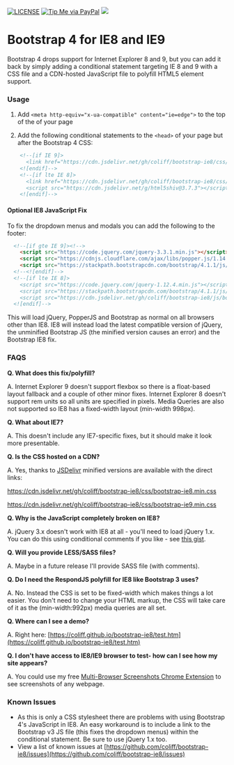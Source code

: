 [![LICENSE](https://img.shields.io/badge/license-MIT-lightgrey.svg)](https://raw.githubusercontent.com/coliff/bootstrap-ie8/master/LICENSE)
[![Tip Me via PayPal](https://img.shields.io/badge/PayPal-tip%20me-green.svg?logo=paypal)](https://www.paypal.me/coliff)
[![](https://data.jsdelivr.com/v1/package/gh/coliff/bootstrap-ie8/badge)](https://www.jsdelivr.com/package/gh/coliff/bootstrap-ie8)

# Bootstrap 4 for IE8 and IE9

Bootstrap 4 drops support for Internet Explorer 8 and 9, but you can add it back by simply adding a conditional statement targeting IE 8 and 9 with a CSS file and a CDN-hosted JavaScript file to polyfill HTML5 element support.

### Usage

1. Add `<meta http-equiv="x-ua-compatible" content="ie=edge">` to the top of the <head> of your page

2. Add the following conditional statements to the `<head>` of your page but after the Bootstrap 4 CSS:

```html
    <!--[if IE 9]>
      <link href="https://cdn.jsdelivr.net/gh/coliff/bootstrap-ie8/css/bootstrap-ie9.min.css" rel="stylesheet">
    <![endif]-->
    <!--[if lte IE 8]>
      <link href="https://cdn.jsdelivr.net/gh/coliff/bootstrap-ie8/css/bootstrap-ie8.min.css" rel="stylesheet">
      <script src="https://cdn.jsdelivr.net/g/html5shiv@3.7.3"></script>
    <![endif]-->
```

#### Optional IE8 JavaScript Fix

To fix the dropdown menus and modals you can add the following to the footer:

```html
  <!--[if gte IE 9]><!-->
    <script src="https://code.jquery.com/jquery-3.3.1.min.js"></script>
    <script src="https://cdnjs.cloudflare.com/ajax/libs/popper.js/1.14.0/umd/popper.min.js"></script>
    <script src="https://stackpath.bootstrapcdn.com/bootstrap/4.1.1/js/bootstrap.min.js"></script>
  <!--<![endif]-->
  <!--[if lte IE 8]>
    <script src="https://code.jquery.com/jquery-1.12.4.min.js"></script>
    <script src="https://stackpath.bootstrapcdn.com/bootstrap/4.1.1/js/bootstrap.js"></script>
    <script src="https://cdn.jsdelivr.net/gh/coliff/bootstrap-ie8/js/bootstrap-ie8.js"></script>
  <![endif]-->
```

This will load jQuery, PopperJS and Bootstrap as normal on all browsers other than IE8.
IE8 will instead load the latest compatible version of jQuery, the unminified Bootstrap JS (the minified version causes an error) and the Bootstrap IE8 fix.


### FAQS

**Q. What does this fix/polyfill?**

A. Internet Explorer 9 doesn't support flexbox so there is a float-based layout fallback and a couple of other minor fixes. Internet Explorer 8 doesn't support rem units so all units are specified in pixels. Media Queries are also not supported so IE8 has a fixed-width layout (min-width 998px).

**Q. What about IE7?**

A. This doesn't include any IE7-specific fixes, but it should make it look more presentable. 

**Q. Is the CSS hosted on a CDN?**

A. Yes, thanks to [JSDelivr](https://www.jsdelivr.com/package/gh/coliff/bootstrap-ie8?path=css) minified versions are available with the direct links:

   https://cdn.jsdelivr.net/gh/coliff/bootstrap-ie8/css/bootstrap-ie8.min.css

   https://cdn.jsdelivr.net/gh/coliff/bootstrap-ie8/css/bootstrap-ie9.min.css

**Q. Why is the JavaScript completely broken on IE8?**

A. jQuery 3.x doesn't work with IE8 at all - you'll need to load jQuery 1.x. You can do this using conditional comments if you like - see [this gist](https://gist.github.com/coliff/6012c1dcc5a7c86878b4ce333823527e).

**Q. Will you provide LESS/SASS files?**

A. Maybe in a future release I'll provide SASS file (with comments).

**Q. Do I need the RespondJS polyfill for IE8 like Bootstrap 3 uses?**

A. No. Instead the CSS is set to be fixed-width which makes things a lot easier. You don't need to change your HTML markup, the CSS will take care of it as the (min-width:992px) media queries are all set.

**Q. Where can I see a demo?**

A. Right here: [https://coliff.github.io/bootstrap-ie8/test.htm](https://coliff.github.io/bootstrap-ie8/test.htm)

**Q. I don't have access to IE8/IE9 browser to test- how can I see how my site appears?**

A. You could use my free [Multi-Browser Screenshots Chrome Extension](https://chrome.google.com/webstore/detail/multi-browser-screenshots/dhaknibfbngnmflbejdkliedmjmbjojk) to see screenshots of any webpage.

### Known Issues

- As this is only a CSS stylesheet there are problems with using Bootstrap 4's JavaScript in IE8. An easy workaround is to include a link to the Bootstrap v3 JS file (this fixes the dropdown menus) within the conditional statement. Be sure to use jQuery 1.x too.
- View a list of known issues at [https://github.com/coliff/bootstrap-ie8/issues](https://github.com/coliff/bootstrap-ie8/issues)
